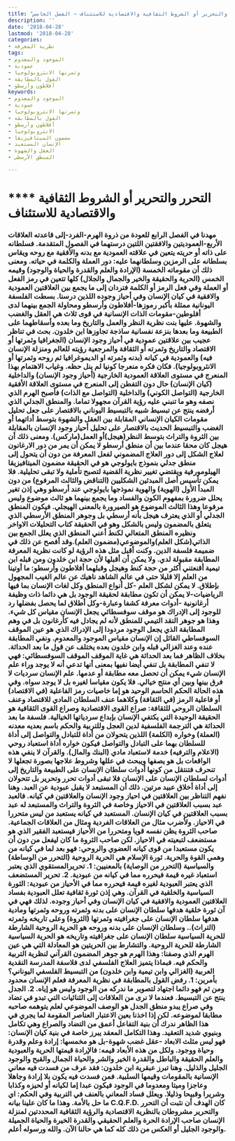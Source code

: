 ```yaml
---
title: "التحرر والتحرير أو الشروط الثقافية والاقتصادية للاستئناف – الفصل الخامس"
description: ''
date: '2018-04-28'
lastmod: '2018-04-28'
categories:
- نظرية المعرفة
tags:
- الموجود والمعدوم
- عمودية
- وثمرتها الانثروبولوجيا
- القول بالمطابقة
- أفلاطون وأرسطو
keywords:
- الموجود والمعدوم
- عمودية
- وثمرتها الانثروبولوجيا
- القول بالمطابقة
- أفلاطون وأرسطو
- الانثروبولوجيا
- مضمون الميتافيزيقا
- الإنسان المستعبد
- العقل والشهوة
- المنطق الأرسطي

---
```

# **** **التحرر والتحرير** أو الشروط الثقافية والاقتصادية للاستئناف

### مهدنا في الفصل الرابع للعودة من ذروة الهرم-الفرد-إلى قاعدته العلاقات الأربع-العموديتين والافقتين اللتين درستهما في الفصول المتقدمة. فسلطانه على ذاته أو حريته يتعين في علاقته العمودية مع بدنه والأفقية مع روحه ويقاس بسلطانه على الرمزين وسلطانهما عليه: دور العملة والكلمة في حياته. ومعنى ذلك أن مقوماته الخمسة (الإرادة والعلم والقدرة والحياة والوجود) وقيمه الخمس (الحرية والحقيقة والخير والجمال والجلال) كلها تتعين في رمز الفعل أو العملة وفي فعل الرمز أو الكلمة فتردان إلى ما يجمع بين العلاقتين العمودية والافقية في كيان الإنسان وفي أحياز وجوده اللذين درسنا. بسطت الفلسفة اليونانية ممثلة بأكبر رموزها-أفلاطون وأرسطو ومحاولة الجمع بينهما لدى أفلوطين-مقومات الذات الإنسانية في قوى ثلاث هي العقل والغضب والشهوة. عليها بنت نظرية النظر والعمل والتاريخ وما بعده وأسقاطهما على الطبيعة وما بعدها بنزعة نفسانية ساذجة تجاوزها ابن خلدون. بحث في تناظر عجيب بين علاقتين عمودية في أحياز وجود الإنسان (الجغرافيا وثمرتها أو الاقتصاد والتاريخ وثمرته أو الثقافة والمرجعية رؤيته للعالم ومنزلة الإنسان فيه) والعمودية في كيانه (بدنه وثمرته او الديموغرافيا ثم روحه وثمرتها أو الانثروبولوجيا). فكان فكره منعرجا كونيا لم ينل حظه. وغياب الاهتمام بهذا المنعرج في مستوى العلاقة العمودية الخارجية (أحياز وجود الإنسان) والداخلية (كيان الإنسان) حال دون التفطن إلى المنعرج في مستوى العلاقة الأفقية الخارجية (التواصل الكوني) والداخلية (التواصل مع الذات) فأصبح الهرم الذي نصفه وهو ما تنبني عليه رؤية القرآن مجهولا تماما. والمنطق الجدلي الذي أرفضه ينتج عن تبسيط شبيه بالتبسيط اليوناني بالاقتصار على جعل تحليل مقومات الكيان الإنساني المقابلة بين العقل والشهوة بتوسط أداتهما أو الغضب والتبسيط الحديث بالاقتصار على تحليل أحياز وجود الإنسان بالمقابلة بين الثروة والتراث بتوسط النظر(هيجل)أو العمل(ماركس). ومعنى ذلك أن هيجل كان محقا عندما بين أن منطق أرسطو لا يمكن أن يمر من دور الارغانون لعلاج الشكل إلى دور العلاج المضموني لفعل المعرفة من دون أن يتحول إلى منطق جدلي بنموذج بايولوجي هو في الحقيقة مضمون الميتافيزيقا الهيلومورفية ويقتضي تغيير نظرية القضية لتصبح تأملية ولا تبقى تحليلية. فلا يمكن تأسيس أصل المبدئين الشكليين (التناقض والثالث المرفوع) من دون المبدأ الأول (الهوية) والهوية نموذجها بايولوجي عند أرسطو وهي إذن تغير يحلل ضرورة بمفهوم الكون والفساد وما يجمع بينهما هو ثالث موضوع وليس مرفوعا وهذا الثالث الموضوع هو الصيرورة بالمعنى الهيجلي. فيكون المنطق الجدلي أو الذي يعترف هيجل بأنه أرسطي بل وجوهر المنطق الأرسطي الذي يتعلق بالمضمون وليس بالشكل وهو في الحقيقة كتاب التحليلات الاواخر ونظيره المنطق المتعالي لكنط أعني المنطق الذي يعلل الجمع بين الذاتي(شكل العلم)والموضوعي(مضمون العلم).وقد أفصح عن ذلك في ضميمة فلسفة الدين. وكنت أقبل مثل هذه الرؤية لو كانت نظرية المعرفة المطابقة مقبولة لدي. ولا يمكن أن أقبلها لأن حجة ابن خلدون ومن قبله ابن تيمية أقنعتني أكثر من حجة كنط وهيجل وقبلهما أفلاطون وأرسطو: ما أوتينا من العلم إلا قليلا حتى في عالم الشاهد ناهيك عن عالم الغيب المجهول بإطلاق. لا يمكن لشكل العلم -كل أنواع المنطق وكل لغات الإنسان بما فيها الرياضيات-لا يمكن أن تكون مطابقة لحقيقة الوجود بل هي دائما ذات وظيفة أرغانونية -أدوات معرفة كشفا وعبارة-وكل أطلاق لما يحصل بفضلها رد للوجود إلى الإدراك هو موقف سوفسطائي يجعل الإنسان مقياس كل شيء. وهذا هو جوهر النقد التيمي للمنطق لأنه لم يجادل فيه كأرغانون بل في وهم المطابقة الذي يجعل الوجود مردودا إلى الإدراك الذي هو عين الموقف السوفساطي القائل إن الإنسان مقياس الموجود والمعدوم. ونفي المطابقة عنده وعند الغزالي قبله وابن خلدون بعده يختلف عن قول ما بعد الحداثة. بخلاف الظاهر فما بعد الحداثة هي غاية الموقف الموقف السوفسطائي: فهي لا تنفي المطابقة بل تنفي أيضا نفيها بمعنى أنها تدعي أنه لا يوجد وراء علم الإنسان شيء يمكن أن تحصل معه مطابقة أو عدمها. علم الإنسان سرديات لا فرق بينها وبين أي منتج خيالي. فلا يكون مقياسا لغيره بل لا يوجد سواه. وفي هذه الحالة الحكم الحاسم الوحيد هو إما خاصيات رمز الفاعلية (في الاقتصاد) أو فاعلية الرمز (في الثقافة) وكلاهما عنف السلطان المادي للاقتصاد وعنف السلطان الروحي للثقافة: صراع القوى الاقتصادية وصراع القوى الثقافية هو الحقيقة الوحيدة التي يكتفي الإنسان بإبداع سردياتها الخيالية. فلسفة ما بعد الحداثة هي الترجمة الفلسفية لدين العجل وللتربية والحكم باسم بعديه معدنه (العملة) وخواره (الكلمة) اللذين يتحولان من أداة للتبادل والتواصل إلى أداة للسلطان بهما على التبادل والتواصل فيكون خواره أداة استعباد روحي (الاعلام والترفيه) خدمة لاستعباد مادي (البنك والمال). والقرآن لا ينفي هذه الواقعات بل هو يصفها ويبحث في عللها وشروط علاجها بصورة تجعلها لا تنحرف فتنتقل من كونها أدوات سلطان الإنسان على الطبيعة والتاريخ إلى أدوات لسلطان الإنسان على الإنسان فلا تبقى أدوات تحرر وتحرير بل تتحولان إلى أداة أخلاق عبيد مرتين. ذلك أن المستبعد لا يقبل عبودية عن العبد. وهنا نفهم التناظر بين العلاقتين في احياز وجود الإنسان والعلاقتين في كيانه. فالعبد عبد بسبب العلاقتين في الاحياز وخاصة في الثروة والتراث والمستبعد له عبد بسبب العلاقتين في كيان الإنسان. المستعبد في كيانه يستعبد من ليس متحررا في الاحياز. ولأضرب مثال من العلاقات الفردية ومثال من العلاقات الجماعية. صاحب الثروة يظن نفسه قويا ومتحررا من الأحياز فيستعبد الفقير الذي هو مستضعف لتبعيته في الاحياز. لكن صاحب الثروة ما كان ليفعل من دون أن يكون مستعبدا من قوى كيانه العضوي والروحي: فهو بعد لما في كيانه من وهمي القوة والحرية. ثورة الإسلام هي الحرية الروحية (التحرر من الوساطة) والسياسية (التحرر من الوصاية) بالمعنيين: 1. تحريرالمستقوي الذي يعتبر استعباد غيره قيمة فيحرره مما في كيانه من عبودية. 2. تحرير المستضعف الذي يعتبر العبودية لغيره قيمة فيحرره مما في الأحياز من عبودية: الثورة السياسية والخلقية في القرآن. وهي إذن ثورة ثقافية تعلل العبودية بفساد العلاقتين العمودية والافقية في كيان الإنسان وفي أحياز وجوده. لذلك فهي في آن ثورة خلقية هدفها سلطان الإنسان على بدنه وثمرته وروحه وثمرتها ومادية هدفها سلطان الإنسان على جغرافيته وثمرتها (الثروة) وعلى تاريخه وثمرته (التراث).. وسلطان الإنسان على بدنه وروحه هو الحرية الروحية الشارطة للحرية السياسية سلطان الإنسان على جغرافيته وتاريخه هو الحرية السياسية الشارطة للحرية الروحية. والتشارط بين الحريتين هو المعادلة التي هي عين الهرم الذي وصفنا: وهذا الهرم هو جوهر المضمون القرآني لنظرية التربية والحكم فيه. فبماذا يتميز العلاج الفلسفي لدى فلاسفة المدرسة النقدية العربية (الغزالي وابن تيمية وابن خلدون) من التبسيط الفلسفي اليوناني؟ بأمرين: 1. رفض القول بالمطابقة في نظرية المعرفة فعلم الإنسان محدود ومن ثم فهو دائما اجتهاد لتصوير ما ندركه من الوجود وليس هو إياه. 2. الجدل ينتج عن التبسيط. فعندما لا نرى من العلاقات إلى الثنائيات التي تبدو في تضاد وفي صراع يبدو منطق الجدل هو الوصف الموضوعي لعلم يتوهمه صاحبه مطابقا لموضوعه. لكن إذا اخذنا بعين الاعتبار العناصر المقومة لما يجري في هذا الظاهر ندرك أن بنية التفاعل أعمق من التضاد والصراع وهي تكامل وبنيوي شديد التعقيد. وهذا التكامل المعقد يبرز خاصة في بنية كيان الإنسان: فهو ليس مثلث الابعاد -عقل غضب شهوة-بل هو مخمسها: إرادة وعلم وقدرة وحياة ووجود. ولكل من هذه الأبعاد قيمه: فالإرادة قيمتها الحرية والعبودية والعلم الحقيقة والباطل والقدرة الخير والشر والحياة الجمال والقبح والوجود الجليل والذليل. وهنا تبرز عبقرية ابن خلدون: فقد عرف من فسدت فيه معاني الإنسانية بالمقومات وقيمها السلبية. فمن فسدت فيه يكون بلا إرادة وجاهلا وعاجزا وميتا ومعدوما في الوجود فيكون عبدا إما لكيانه أو لحيزه وكذابا وشريرا وقبيحا وذليلا. ويعلل فساد المعاني بالعنف في التربية وفي الحكم: اي ما حل بالأمة. وهذا ما كان علينا بيانه C.Q.F.D. كان الهدف أن نثبت أن التحرر والتحرير مشروطان بالنظرية الاقتصادية والرؤية الثقافية المحددتين لمنزلة الإنسان صاحب الإرادة الحرة والعلم الحقيقي والقدرة الخيرة والحياة الجميلة والوجود الجليل أو العكس من ذلك كله كما هي حالنا الآن. والله ورسوله أعلم.

###